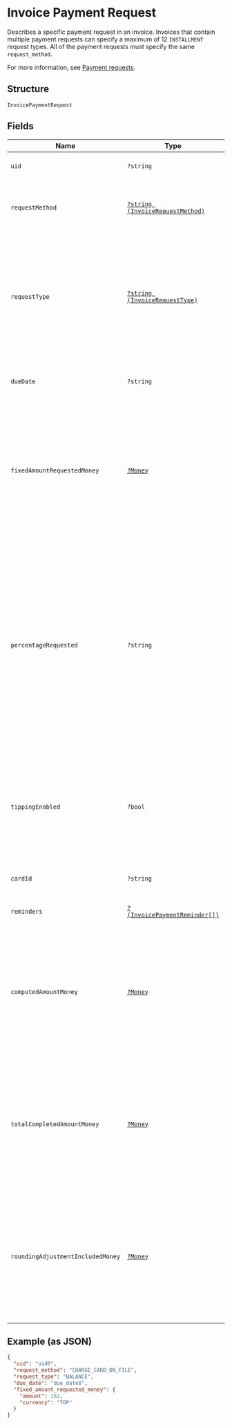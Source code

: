 
# Invoice Payment Request

Describes a specific payment request in an invoice. Invoices that contain multiple payment requests can
specify a maximum of 12 `INSTALLMENT` request types. All of the payment requests must specify the same `request_method`.

For more information,
see [Payment requests](https://developer.squareup.com/docs/invoices-api/overview#payment-requests).

## Structure

`InvoicePaymentRequest`

## Fields

| Name | Type | Tags | Description | Getter | Setter |
|  --- | --- | --- | --- | --- | --- |
| `uid` | `?string` | Optional | The Square-generated ID of the payment request in an [invoice](#type-invoice). | getUid(): ?string | setUid(?string uid): void |
| `requestMethod` | [`?string (InvoiceRequestMethod)`](/doc/models/invoice-request-method.md) | Optional | Specifies the action for Square to take for processing the invoice. For example,<br>email the invoice, charge a customer's card on file, or do nothing. | getRequestMethod(): ?string | setRequestMethod(?string requestMethod): void |
| `requestType` | [`?string (InvoiceRequestType)`](/doc/models/invoice-request-type.md) | Optional | Indicates the type of the payment request. An invoice supports the following payment request combinations:<br><br>- 1 balance<br>- 1 deposit with 1 balance<br>- 2 - 12 installments<br>- 1 deposit with 2 - 12 installments<br><br>For more information,<br>see [Payment requests](https://developer.squareup.com/docs/invoices-api/overview#payment-requests). | getRequestType(): ?string | setRequestType(?string requestType): void |
| `dueDate` | `?string` | Optional | The due date (in the invoice location's time zone) for the payment request.<br>After this date, the invoice becomes overdue. | getDueDate(): ?string | setDueDate(?string dueDate): void |
| `fixedAmountRequestedMoney` | [`?Money`](/doc/models/money.md) | Optional | Represents an amount of money. `Money` fields can be signed or unsigned.<br>Fields that do not explicitly define whether they are signed or unsigned are<br>considered unsigned and can only hold positive amounts. For signed fields, the<br>sign of the value indicates the purpose of the money transfer. See<br>[Working with Monetary Amounts](https://developer.squareup.com/docs/build-basics/working-with-monetary-amounts)<br>for more information. | getFixedAmountRequestedMoney(): ?Money | setFixedAmountRequestedMoney(?Money fixedAmountRequestedMoney): void |
| `percentageRequested` | `?string` | Optional | Specifies the amount for the payment request in percentage:<br><br>- When the payment `request_type` is `DEPOSIT`, it is the percentage of the order total amount.<br>- When the payment `request_type` is `INSTALLMENT`, it is the percentage of the order total less<br>  the deposit, if requested. The sum of the `percentage_requested` in all installment<br>  payment requests must be equal to 100.<br><br>You cannot specify this when the payment `request_type` is `BALANCE` or when the<br>payment request specifies the `fixed_amount_requested_money` field. | getPercentageRequested(): ?string | setPercentageRequested(?string percentageRequested): void |
| `tippingEnabled` | `?bool` | Optional | If set to true, the Square-hosted invoice page (the `public_url` field of the invoice)<br>provides a place for the customer to pay a tip.<br><br>This field is allowed only on the final payment request  <br>and the payment `request_type` must be `BALANCE` or `INSTALLMENT`. | getTippingEnabled(): ?bool | setTippingEnabled(?bool tippingEnabled): void |
| `cardId` | `?string` | Optional | If the request method is `CHARGE_CARD_ON_FILE`, this field provides the<br>card to charge. | getCardId(): ?string | setCardId(?string cardId): void |
| `reminders` | [`?(InvoicePaymentReminder[])`](/doc/models/invoice-payment-reminder.md) | Optional | A list of one or more reminders to send for the payment request. | getReminders(): ?array | setReminders(?array reminders): void |
| `computedAmountMoney` | [`?Money`](/doc/models/money.md) | Optional | Represents an amount of money. `Money` fields can be signed or unsigned.<br>Fields that do not explicitly define whether they are signed or unsigned are<br>considered unsigned and can only hold positive amounts. For signed fields, the<br>sign of the value indicates the purpose of the money transfer. See<br>[Working with Monetary Amounts](https://developer.squareup.com/docs/build-basics/working-with-monetary-amounts)<br>for more information. | getComputedAmountMoney(): ?Money | setComputedAmountMoney(?Money computedAmountMoney): void |
| `totalCompletedAmountMoney` | [`?Money`](/doc/models/money.md) | Optional | Represents an amount of money. `Money` fields can be signed or unsigned.<br>Fields that do not explicitly define whether they are signed or unsigned are<br>considered unsigned and can only hold positive amounts. For signed fields, the<br>sign of the value indicates the purpose of the money transfer. See<br>[Working with Monetary Amounts](https://developer.squareup.com/docs/build-basics/working-with-monetary-amounts)<br>for more information. | getTotalCompletedAmountMoney(): ?Money | setTotalCompletedAmountMoney(?Money totalCompletedAmountMoney): void |
| `roundingAdjustmentIncludedMoney` | [`?Money`](/doc/models/money.md) | Optional | Represents an amount of money. `Money` fields can be signed or unsigned.<br>Fields that do not explicitly define whether they are signed or unsigned are<br>considered unsigned and can only hold positive amounts. For signed fields, the<br>sign of the value indicates the purpose of the money transfer. See<br>[Working with Monetary Amounts](https://developer.squareup.com/docs/build-basics/working-with-monetary-amounts)<br>for more information. | getRoundingAdjustmentIncludedMoney(): ?Money | setRoundingAdjustmentIncludedMoney(?Money roundingAdjustmentIncludedMoney): void |

## Example (as JSON)

```json
{
  "uid": "uid0",
  "request_method": "CHARGE_CARD_ON_FILE",
  "request_type": "BALANCE",
  "due_date": "due_date8",
  "fixed_amount_requested_money": {
    "amount": 162,
    "currency": "TOP"
  }
}
```

